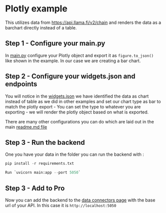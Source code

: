# Plotly example

This utilizes data from <https://api.llama.fi/v2/chain> and renders the data as a barchart directly instead of a table.

## Step 1 - Configure your main.py

In [main.py](/plotly_example/widgets.json) configure your Plotly object and export it as `figure.to_json()` like shown in the example. In our case we are creating a bar chart.

## Step 2 - Configure your widgets.json and endpoints

You will notice in the [widgets.json](/plotly_example/widgets.json) we have identified the data as chart instead of table as we did in other examples and set our chart type as bar to match the plotly export - You can set the type to whatever you are exporting - we will render the plotly object based on what is exported.

There are many other configurations you can do which are laid out in the main [readme.md file](/README.md)

## Step 3 - Run the backend

One you have your data in the folder you can run the backend with :

```python
pip install -r requirements.txt
```

```python
Run `uvicorn main:app --port 5050`
```

## Step 3 - Add to Pro

Now you can add the backend to the [data connectors page](https://pro.openbb.dev/app/data-connectors) with the base url of your API. In this case it is `http://localhost:5050`
